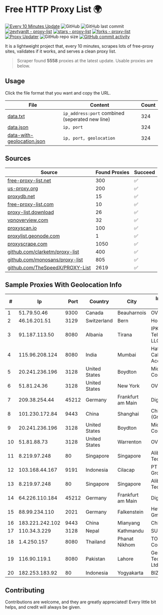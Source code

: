 
# Free HTTP Proxy List 🌍

[![Every 10 Minutes Update](https://github.com/mertguvencli/http-proxy-list/actions/workflows/main.yml/badge.svg?branch=main)](https://github.com/mertguvencli/http-proxy-list/actions/workflows/main.yml)
![GitHub](https://img.shields.io/github/license/mertguvencli/http-proxy-list)
![GitHub last commit](https://img.shields.io/github/last-commit/mertguvencli/http-proxy-list)
[![zevtyardt - proxy-list](https://img.shields.io/static/v1?label=zevtyardt&message=proxy-list&color=blue&logo=github)](https://github.com/zevtyardt/proxy-list "Go to GitHub repo")
[![stars - proxy-list](https://img.shields.io/github/stars/zevtyardt/proxy-list?style=social)](https://github.com/zevtyardt/proxy-list)
[![forks - proxy-list](https://img.shields.io/github/forks/zevtyardt/proxy-list?style=social)](https://github.com/zevtyardt/proxy-list)
[![Proxy Updater](https://github.com/zevtyardt/proxy-list/workflows/Proxy%20Updater/badge.svg)](https://github.com/zevtyardt/proxy-list/actions?query=workflow:"Proxy+Updater")
![GitHub repo size](https://img.shields.io/github/repo-size/zevtyardt/proxy-list)
[![GitHub commit activity](https://img.shields.io/github/commit-activity/m/zevtyardt/proxy-list?logo=commits)](https://github.com/zevtyardt/proxy-list/commits/main)

It is a lightweight project that, every 10 minutes, scrapes lots of free-proxy sites, validates if it works, and serves a clean proxy list.

> Scraper found **5558** proxies at the latest update. Usable proxies are below.

## Usage

Click the file format that you want and copy the URL.

|File|Content|Count|
|----|-------|-----|
|[data.txt](https://raw.githubusercontent.com/mertguvencli/http-proxy-list/main/proxy-list/data.txt)|`ip_address:port` combined (seperated new line)|324|
|[data.json](https://raw.githubusercontent.com/mertguvencli/http-proxy-list/main/proxy-list/data.json)|`ip, port`|324|
|[data-with-geolocation.json](https://raw.githubusercontent.com/mertguvencli/http-proxy-list/main/proxy-list/data-with-geolocation.json)|`ip, port, geolocation`|324|

## Sources

|Source|Found Proxies|Succeed|
|------|-------------|-------|
|[free-proxy-list.net](https://free-proxy-list.net)|300|✅|
|[us-proxy.org](https://www.us-proxy.org)|200|✅|
|[proxydb.net](http://proxydb.net)|15|✅|
|[free-proxy-list.com](https://free-proxy-list.com/?page=&port=&type%5B%5D=http&type%5B%5D=https&up_time=0&search=Search)|10|✅|
|[proxy-list.download](https://www.proxy-list.download/HTTP)|26|✅|
|[vpnoverview.com](https://vpnoverview.com/privacy/anonymous-browsing/free-proxy-servers)|32|✅|
|[proxyscan.io](https://www.proxyscan.io)|100|✅|
|[proxylist.geonode.com](https://proxylist.geonode.com/api/proxy-list?limit=300&page=1&sort_by=lastChecked&sort_type=desc&protocols=http,https)|1|✅|
|[proxyscrape.com](https://api.proxyscrape.com/v2/?request=displayproxies&protocol=http&timeout=10000&country=all&ssl=all&anonymity=all)|1050|✅|
|[github.com/clarketm/proxy-list](https://raw.githubusercontent.com/clarketm/proxy-list/master/proxy-list-raw.txt)|400|✅|
|[github.com/monosans/proxy-list](https://raw.githubusercontent.com/monosans/proxy-list/main/proxies/http.txt)|805|✅|
|[github.com/TheSpeedX/PROXY-List](https://raw.githubusercontent.com/TheSpeedX/PROXY-List/master/http.txt)|2619|✅|


## Sample Proxies With Geolocation Info

|#|Ip|Port|Country|City|Internet Service Provider|
|-|--|----|-------|----|-------------------------|
|1|51.79.50.46|9300|Canada|Beauharnois|OVH SAS|
|2|46.16.201.51|3129|Switzerland|Bern|Hosteur SA|
|3|91.187.113.50|8080|Albania|Tirana|IPKO Telecommunications LLC|
|4|115.96.208.124|8080|India|Mumbai|Hathway IP over Cable Internet Access|
|5|20.241.236.196|3128|United States|Boydton|Microsoft Corporation|
|6|51.81.24.36|3128|United States|New York|OVH US LLC|
|7|209.38.254.44|45212|Germany|Frankfurt am Main|DigitalOcean, LLC|
|8|101.230.172.84|9443|China|Shanghai|China Telecom (Group)|
|9|20.241.236.196|3128|United States|Boydton|Microsoft Corporation|
|10|51.81.88.73|3128|United States|Warrenton|OVH US LLC|
|11|8.219.97.248|80|Singapore|Singapore|Alibaba (US) Technology Co., Ltd.|
|12|103.168.44.167|9191|Indonesia|Cilacap|PT CYB Media Group|
|13|8.219.97.248|80|Singapore|Singapore|Alibaba (US) Technology Co., Ltd.|
|14|64.226.110.184|45212|Germany|Frankfurt am Main|DigitalOcean, LLC|
|15|88.99.234.110|2021|Germany|Falkenstein|Hetzner Online GmbH|
|16|183.221.242.102|9443|China|Mianyang|China Mobile|
|17|110.34.3.229|3128|Nepal|Kathmandu|SUBISU C7|
|18|1.4.250.157|8080|Thailand|Phanat Nikhom|TOT Public Company Limited|
|19|116.90.119.1|8080|Pakistan|Lahore|Gerrys Information Technology (PVT) Ltd|
|20|182.253.183.92|80|Indonesia|Yogyakarta|BIZNET|



## Contributing

Contributions are welcome, and they are greatly appreciated! Every
little bit helps, and credit will always be given.

